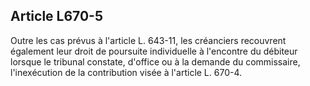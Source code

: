Article L670-5
----
Outre les cas prévus à l'article L. 643-11, les créanciers recouvrent également
leur droit de poursuite individuelle à l'encontre du débiteur lorsque le
tribunal constate, d'office ou à la demande du commissaire, l'inexécution de la
contribution visée à l'article L. 670-4.
